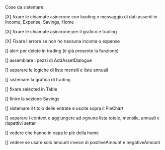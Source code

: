 Cose da sistemare:

[X] fixare le chiamate asincrone con loading e messaggio di dati assenti in Income, Expense, Savings, Home

[X] fixare le chiamate asincrone per il grafico e trading

[X] Fixare l'errore se non ho nessuna income o expense

[] alert per delete in trading (è già presente la funzione)

[] assemblare i pezzi di AddAssetDialogue

[] separare le logiche di liste mensili e liste annuali

[] sistemare la grafica di trading

[] fixare selected in Table

[] finire la sezione Savings

[] sistemare il titolo delle entrate e uscite sopra il PieChart

[] separare i context e aggiungere ad ognuno lista totale, mensile, annuali e rispettivi setter

[] vedere che hanno in capa le pie della home

[] vedere se usare solo amount invece di positiveAmount e negativeAmount